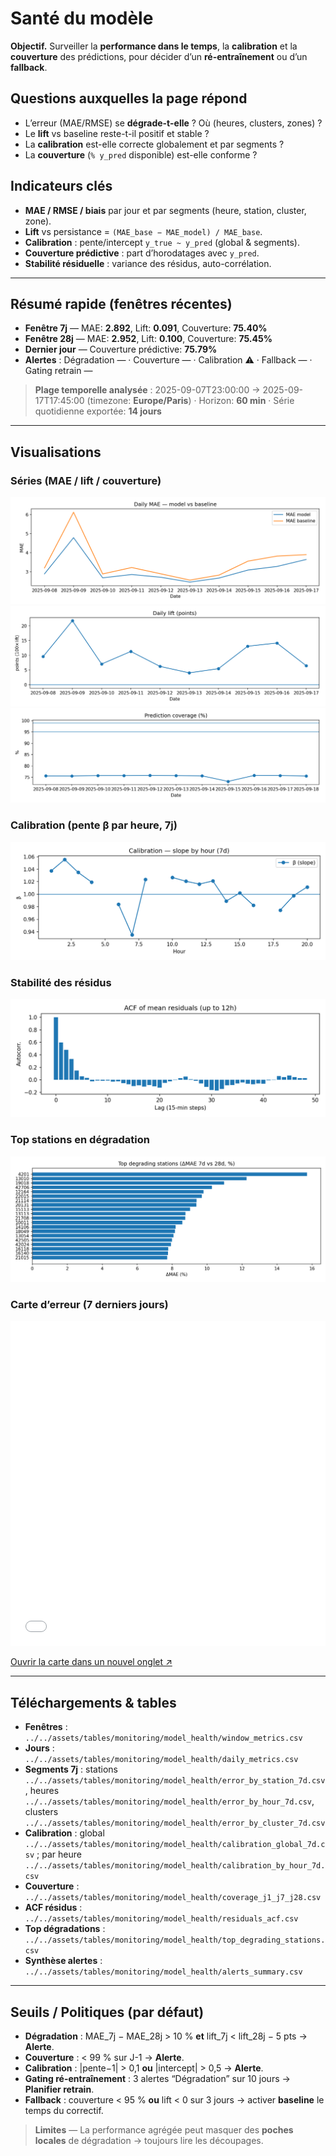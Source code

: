 # Santé du modèle

**Objectif.** Surveiller la **performance dans le temps**, la **calibration** et la **couverture** des prédictions, pour décider d’un **ré-entraînement** ou d’un **fallback**.

## Questions auxquelles la page répond
- L’erreur (MAE/RMSE) se **dégrade-t-elle** ? Où (heures, clusters, zones) ?
- Le **lift** vs baseline reste-t-il positif et stable ?
- La **calibration** est-elle correcte globalement et par segments ?
- La **couverture** (`% y_pred` disponible) est-elle conforme ?

## Indicateurs clés
- **MAE / RMSE / biais** par jour et par segments (heure, station, cluster, zone).
- **Lift** vs persistance = `(MAE_base − MAE_model) / MAE_base`.
- **Calibration** : pente/intercept `y_true ~ y_pred` (global & segments).
- **Couverture prédictive** : part d’horodatages avec `y_pred`.
- **Stabilité résiduelle** : variance des résidus, auto-corrélation.

---

## Résumé rapide (fenêtres récentes)
- **Fenêtre 7j** — MAE: **2.892**, Lift: **0.091**, Couverture: **75.40%**  
- **Fenêtre 28j** — MAE: **2.952**, Lift: **0.100**, Couverture: **75.45%**  
- **Dernier jour** — Couverture prédictive: **75.79%**  
- **Alertes** : Dégradation — · Couverture — · Calibration ⚠️ · Fallback — · Gating retrain —

> **Plage temporelle analysée** : 2025-09-07T23:00:00 → 2025-09-17T17:45:00 (timezone: **Europe/Paris**) · Horizon: **60 min** · Série quotidienne exportée: **14 jours**

---

## Visualisations
### Séries (MAE / lift / couverture)
![MAE](../../assets/figs/monitoring/model_health/mae_rmse_daily.png)
![Lift](../../assets/figs/monitoring/model_health/lift_daily.png)
![Couverture](../../assets/figs/monitoring/model_health/coverage_daily.png)

### Calibration (pente β par heure, 7j)
![Calibration β](../../assets/figs/monitoring/model_health/calibration_beta_by_hour_7d.png)

### Stabilité des résidus
![ACF](../../assets/figs/monitoring/model_health/residuals_acf.png)

### Top stations en dégradation
![Top stations](../../assets/figs/monitoring/model_health/top_degrading_stations.png)

### Carte d’erreur (7 derniers jours)
<div style="margin: 0.5rem 0;">
  <iframe src="../../assets/maps/model_error_by_station_7d.html" style="width:100%;height:520px;border:0" loading="lazy" title="Carte erreur 7j"></iframe>
</div>
<p><a href="../../assets/maps/model_error_by_station_7d.html" target="_blank" rel="noopener">Ouvrir la carte dans un nouvel onglet ↗</a></p>


---

## Téléchargements & tables
- **Fenêtres** : `../../assets/tables/monitoring/model_health/window_metrics.csv`
- **Jours** : `../../assets/tables/monitoring/model_health/daily_metrics.csv`
- **Segments 7j** : stations `../../assets/tables/monitoring/model_health/error_by_station_7d.csv`, heures `../../assets/tables/monitoring/model_health/error_by_hour_7d.csv`, clusters `../../assets/tables/monitoring/model_health/error_by_cluster_7d.csv`
- **Calibration** : global `../../assets/tables/monitoring/model_health/calibration_global_7d.csv` ; par heure `../../assets/tables/monitoring/model_health/calibration_by_hour_7d.csv`
- **Couverture** : `../../assets/tables/monitoring/model_health/coverage_j1_j7_j28.csv`
- **ACF résidus** : `../../assets/tables/monitoring/model_health/residuals_acf.csv`
- **Top dégradations** : `../../assets/tables/monitoring/model_health/top_degrading_stations.csv`
- **Synthèse alertes** : `../../assets/tables/monitoring/model_health/alerts_summary.csv`

---

## Seuils / Politiques (par défaut)
- **Dégradation** : MAE_7j − MAE_28j > 10 % **et** lift_7j < lift_28j − 5 pts → **Alerte**.
- **Couverture** : < 99 % sur J-1 → **Alerte**.
- **Calibration** : |pente−1| > 0,1 **ou** |intercept| > 0,5 → **Alerte**.
- **Gating ré-entraînement** : 3 alertes “Dégradation” sur 10 jours → **Planifier retrain**.
- **Fallback** : couverture < 95 % **ou** lift < 0 sur 3 jours → activer **baseline** le temps du correctif.

> **Limites** — La performance agrégée peut masquer des **poches locales** de dégradation → toujours lire les découpages.
